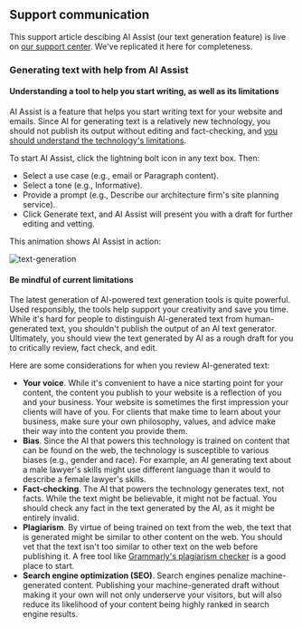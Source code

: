 ## Support communication

This support article descibing AI Assist (our text generation feature) is live on [our support center](https://support.b12.io/en/articles/6992915-generating-text-with-help-from-ai-assist). We've replicated it here for completeness.

### Generating text with help from AI Assist
#### Understanding a tool to help you start writing, as well as its limitations

AI Assist is a feature that helps you start writing text for your website and emails. Since AI for generating text is a relatively new technology, you should not publish its output without editing and fact-checking, and [you should understand the technology's limitations](#limitations).

To start AI Assist, click the lightning bolt icon in any text box. Then:
* Select a use case (e.g., email or Paragraph content).
* Select a tone (e.g., Informative).
* Provide a prompt (e.g., Describe our architecture firm's site planning service).
* Click Generate text, and AI Assist will present you with a draft for further editing and vetting.

This animation shows AI Assist in action:

![text-generation](https://user-images.githubusercontent.com/57725/221269155-bc8b2fbd-ecd7-41aa-8a14-5e70eda5cabd.gif)


#### <a name="limitations">Be mindful of current limitations</a>
The latest generation of AI-powered text generation tools is quite powerful. Used responsibly, the tools help support your creativity and save you time. While it's hard for people to distinguish AI-generated text from human-generated text, you shouldn't publish the output of an AI text generator. Ultimately, you should view the text generated by AI as a rough draft for you to critically review, fact check, and edit. 

Here are some considerations for when you review AI-generated text:
* **Your voice**. While it's convenient to have a nice starting point for your content, the content you publish to your website is a reflection of you and your business. Your website is sometimes the first impression your clients will have of you. For clients that make time to learn about your business, make sure your own philosophy, values, and advice make their way into the content you provide them.
* **Bias**. Since the AI that powers this technology is trained on content that can be found on the web, the technology is susceptible to various biases (e.g., gender and race). For example, an AI generating text about a male lawyer's skills might use different language than it would to describe a female lawyer's skills.
* **Fact-checking**. The AI that powers the technology generates text, not facts. While the text might be believable, it might not be factual. You should check any fact in the text generated by the AI, as it might be entirely invalid.
* **Plagiarism**. By virtue of being trained on text from the web, the text that is generated might be similar to other content on the web. You should vet that the text isn't too similar to other text on the web before publishing it. A free tool like [Grammarly's plagiarism checker](https://www.grammarly.com/plagiarism-checker) is a good place to start.
* **Search engine optimization (SEO)**. Search engines penalize machine-generated content. Publishing your machine-generated draft without making it your own will not only underserve your visitors, but will also reduce its likelihood of your content being highly ranked in search engine results.
